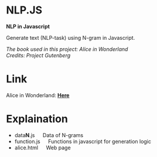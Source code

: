 # NLP.JS
<b>NLP in Javascript</b>

Generate text (NLP-task) using N-gram in Javascript.

<em>The book used in this project: Alice in Wonderland<br>
Credits: Project Gutenberg</em>

# Link
Alice in Wonderland: <a href="https://nuttanon211211.github.io/NLP.JS/alice.html"><b>Here</b></a>


# Explaination
 - data<b>N</b>.js &emsp;   Data of N-grams <br>
 - function.js  &emsp;  Functions in javascript for generation logic<br>
 - alice.html  &emsp;   Web page
